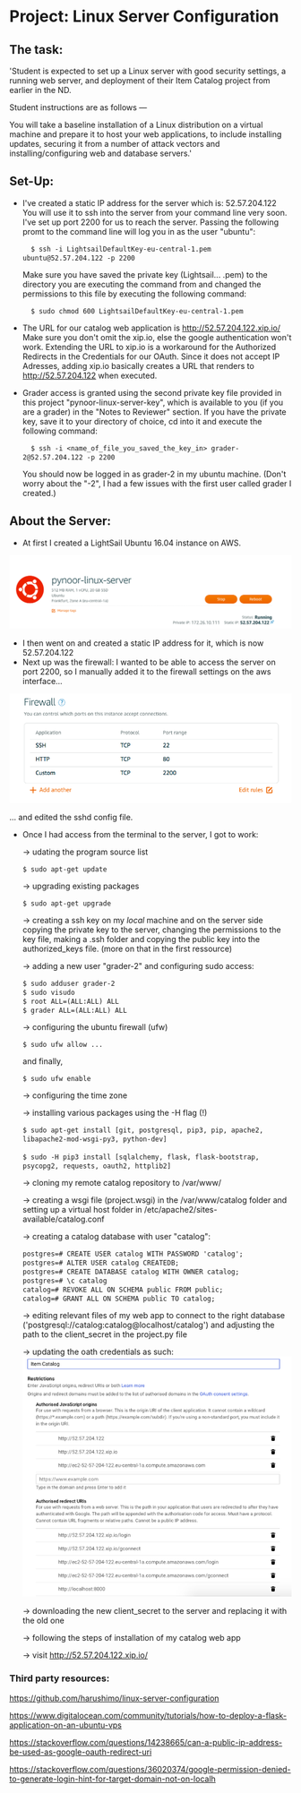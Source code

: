 # Project: Linux Server Configuration

## The task:

'Student is expected to set up a Linux server with good security settings, a running web server, and deployment of their Item Catalog project from earlier in the ND.

Student instructions are as follows —

You will take a baseline installation of a Linux distribution on a virtual machine and prepare it to host your web applications, to include installing updates, securing it from a number of attack vectors and installing/configuring web and database servers.'


## Set-Up:

- I've created a static IP address for the server which is: 52.57.204.122
  You will use it to ssh into the server from your command line very soon.
  I've set up port 2200 for us to reach the server. Passing the following promt to the
  command line will log you in as the user "ubuntu":

        $ ssh -i LightsailDefaultKey-eu-central-1.pem ubuntu@52.57.204.122 -p 2200

    Make sure you have saved the private key (Lightsail... .pem) to the directory
    you are executing the command from and changed the permissions to this file by executing the following command:

        $ sudo chmod 600 LightsailDefaultKey-eu-central-1.pem

- The URL for our catalog web application is http://52.57.204.122.xip.io/
  Make sure you don't omit the xip.io, else the google authentication won't work.
  Extending the URL to xip.io is a workaround for the Authorized Redirects in the Credentials for our OAuth. Since it does not accept IP Adresses, adding xip.io basically creates a URL that renders to http://52.57.204.122 when executed.

- Grader access is granted using the second private key file provided in this project      "pynoor-linux-server-key", which is available to you (if you are a grader) in the        "Notes to Reviewer" section.
  If you have the private key, save it to your directory of choice, cd into it and execute the following command:

        $ ssh -i <name_of_file_you_saved_the_key_in> grader-2@52.57.204.122 -p 2200

  You should now be logged in as grader-2 in my ubuntu machine. (Don't worry about the "-2", I had a few issues with the first user called grader I created.)


## About the Server:

  - At first I created a LightSail Ubuntu 16.04 instance on AWS.

  ![](https://raw.githubusercontent.com/pynoor/linux-server/master/images/Screen%20Shot%202019-02-04%20at%2017.19.49.png)

  - I then went on and created a static IP address for it, which is now 52.57.204.122
  - Next up was the firewall: I wanted to be able to access the server on port 2200, so I  manually added it to the firewall settings on the aws interface...

  ![](https://raw.githubusercontent.com/pynoor/linux-server/master/images/Screen%20Shot%202019-02-04%20at%2017.58.09.png)

  ... and edited the sshd config file.

  - Once I had access from the terminal to the server, I got to work:

    -> udating the program source list

        $ sudo apt-get update


    -> upgrading existing packages

        $ sudo apt-get upgrade


    -> creating a ssh key on my *local* machine and on the server side copying the private key to the server, changing the permissions to the key file, making a .ssh folder and copying the public key into the authorized_keys file. (more on that in the first ressource)


    -> adding a new user "grader-2" and configuring sudo access:

        $ sudo adduser grader-2
        $ sudo visudo
        $ root ALL=(ALL:ALL) ALL
        $ grader ALL=(ALL:ALL) ALL


    -> configuring the ubuntu firewall (ufw)

        $ sudo ufw allow ...

    and finally,

        $ sudo ufw enable


    -> configuring the time zone


    -> installing various packages using the -H flag (!)

        $ sudo apt-get install [git, postgresql, pip3, pip, apache2, libapache2-mod-wsgi-py3, python-dev]

        $ sudo -H pip3 install [sqlalchemy, flask, flask-bootstrap, psycopg2, requests, oauth2, httplib2]

    -> cloning my remote catalog repository to /var/www/


    -> creating a wsgi file (project.wsgi) in the /var/www/catalog folder and setting up a virtual host folder in /etc/apache2/sites-available/catalog.conf


    -> creating a catalog database with user "catalog":

        postgres=# CREATE USER catalog WITH PASSWORD 'catalog';
        postgres=# ALTER USER catalog CREATEDB;
        postgres=# CREATE DATABASE catalog WITH OWNER catalog;
        postgres=# \c catalog
        catalog=# REVOKE ALL ON SCHEMA public FROM public;
        catalog=# GRANT ALL ON SCHEMA public TO catalog;


    -> editing relevant files of my web app to connect to the right database ('postgresql://catalog:catalog@localhost/catalog')
    and adjusting the path to the client_secret in the project.py file


    -> updating the oath credentials as such:
    ![](https://raw.githubusercontent.com/pynoor/linux-server/master/images/Screen%20Shot%202019-02-04%20at%2020.12.13.png)


    -> downloading the new client_secret to the server and replacing it with the old one


    -> following the steps of installation of my catalog web app


    -> visit http://52.57.204.122.xip.io/


### Third party resources:

https://github.com/harushimo/linux-server-configuration

https://www.digitalocean.com/community/tutorials/how-to-deploy-a-flask-application-on-an-ubuntu-vps


https://stackoverflow.com/questions/14238665/can-a-public-ip-address-be-used-as-google-oauth-redirect-uri

https://stackoverflow.com/questions/36020374/google-permission-denied-to-generate-login-hint-for-target-domain-not-on-localh
